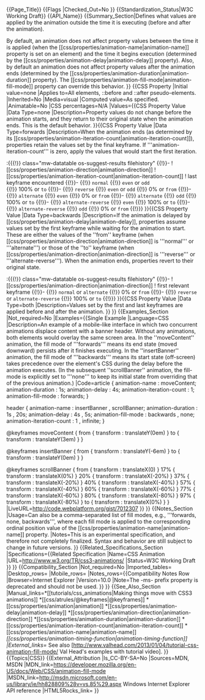 {{Page_Title}}
{{Flags
|Checked_Out=No
}}
{{Standardization_Status|W3C Working Draft}}
{{API_Name}}
{{Summary_Section|Defines what values are applied by the animation outside the time it is executing (before and after the animation). 

By default, an animation does not affect property values between the time it is applied (when the [[css/properties/animation-name|animation-name]] property is set on an element) and the time it begins execution (determined by the [[css/properties/animation-delay|animation-delay]] property). Also, by default an animation does not affect property values after the animation ends (determined by the [[css/properties/animation-duration|animation-duration]] property). The [[css/properties/animation-fill-mode|animation-fill-mode]] property can override this behavior.
}}
{{CSS Property
|Initial value=none
|Applies to=All elements, &#58;&#58;before and &#58;&#58;after pseudo-elements.
|Inherited=No
|Media=visual
|Computed value=As specified.
|Animatable=No
|CSS percentages=N/A
|Values={{CSS Property Value
|Data Type=none
|Description=Property values do not change before the animation starts, and they return to their original state when the animation ends. This is the default behavior.
}}{{CSS Property Value
|Data Type=forwards
|Description=When the animation ends (as determined by its [[css/properties/animation-iteration-count|animation-iteration-count]]), properties retain the values set by the final keyframe. If '''animation-iteration-count''' is zero, apply the values that would start the first iteration. 

:{{{!}} class="mw-datatable os-suggest-results filehistory"
{{!}}-
! [[css/properties/animation-direction|animation-direction]]
! [[css/properties/animation-iteration-count|animation-iteration-count]]
! last keyframe encountered
{{!}}-
{{!}} <code>normal</code> 
{{!}} <code>even</code> or <code>odd</code>  
{{!}} 100% or <code>to</code> 
{{!}}-
{{!}} <code>reverse</code> 
{{!}} <code>even</code> or <code>odd</code> 
{{!}} 0% or <code>from</code> 
{{!}}-
{{!}} <code>alternate</code> 
{{!}} <code>even</code> 
{{!}} 0% or <code>from</code> 
{{!}}-
{{!}} <code>alternate</code> 
{{!}} <code>odd</code> 
{{!}} 100% or <code>to</code>
{{!}}-
{{!}} <code>alternate-reverse</code> 
{{!}} <code>even</code> 
{{!}} 100% or <code>to</code>
{{!}}-
{{!}} <code>alternate-reverse</code> 
{{!}} <code>odd</code> 
{{!}} 0% or <code>from</code>
{{!}}}
}}{{CSS Property Value
|Data Type=backwards
|Description=If the animation is delayed by [[css/properties/animation-delay|animation-delay]], properties assume values set by the first keyframe while waiting for the animation to start. These are either the values of the ''from'' keyframe (when [[css/properties/animation-direction|animation-direction]] is '''normal''' or '''alternate''') or those of the ''to'' keyframe (when [[css/properties/animation-direction|animation-direction]] is '''reverse''' or '''alternate-reverse'''). When the animation ends, properties revert to their original state.

:{{{!}} class="mw-datatable os-suggest-results filehistory"
{{!}}-
! [[css/properties/animation-direction|animation-direction]]
! first relevant keyframe
{{!}}-
{{!}} <code>normal</code> or <code>alternate</code> 
{{!}} 0% or <code>from</code>
{{!}}-
{{!}} <code>reverse</code> or <code>alternate-reverse</code> 
{{!}} 100% or <code>to</code>
{{!}}}
}}{{CSS Property Value
|Data Type=both
|Description=Values set by the first and last keyframes are applied before and after the animation.
}}
}}
{{Examples_Section
|Not_required=No
|Examples={{Single Example
|Language=CSS
|Description=An example of a mobile-like interface in which two concurrent animations displace content with a banner header. Without any animations, both elements would overlay the same screen area. In the ''moveContent'' animation, the fill mode of '''forwards''' means its end state (moved downward) persists after it finishes executing. In the ''insertBanner'' animation, the fill mode of '''backwards''' means its start state (off-screen) takes precedence over the element's CSS during the delay before the animation executes. (In the subsequent ''scrollBanner'' animation, the fill-mode is explicitly set to '''none''' to keep its initial state from overriding that of the previous animation.)
|Code=article {
    animation-name : moveContent;
    animation-duration : 1s;
    animation-delay : 4s;
    animation-iteration-count : 1;
    animation-fill-mode : forwards;
}

header {
    animation-name : insertBanner , scrollBanner;
    animation-duration : 1s , 20s;
    animation-delay : 4s , 5s;
    animation-fill-mode : backwards , none;
    animation-iteration-count : 1 , infinite;
}

@keyframes moveContent {
    from { transform : translateY(0em) }
    to   { transform : translateY(3em) }
}

@keyframes insertBanner {
    from { transform : translateY(-6em) }
    to   { transform : translateY(0em) }
}

@keyframes scrollBanner {
    from { transform : translateX(0) }
    17%  { transform : translateX(0%) }
    20%  { transform : translateX(-20%) }
    37%  { transform : translateX(-20%) }
    40%  { transform : translateX(-40%) }
    57%  { transform : translateX(-40%) }
    60%  { transform : translateX(-60%) }
    77%  { transform : translateX(-60%) }
    80%  { transform : translateX(-80%) }
    97%  { transform : translateX(-80%) }
    to   { transform : translateX(0%) }
}
|LiveURL=http://code.webplatform.org/gist/7012307
}}
}}
{{Notes_Section
|Usage=Can also be a comma-separated list of fill modes, e.g., '''forwards, none, backwards''', where each fill mode is applied to the corresponding ordinal position value of the [[css/properties/animation-name|animation-name]] property.
|Notes=This is an experimental specification, and therefore not completely finalized. Syntax and behavior are still subject to change in future versions.
}}
{{Related_Specifications_Section
|Specifications={{Related Specification
|Name=CSS Animation
|URL=http://www.w3.org/TR/css3-animations/
|Status=W3C Working Draft
}}
}}
{{Compatibility_Section
|Not_required=No
|Imported_tables=
|Desktop_rows=
|Mobile_rows=
|Notes_rows={{Compatibility Notes Row
|Browser=Internet Explorer
|Version=10.0
|Note=The -ms- prefix property is deprecated and should not be used.
}}
}}
{{See_Also_Section
|Manual_links=*[[tutorials/css_animations|Making things move with CSS3 animations]]
*[[css/atrules/@keyframes|@keyframes]]
*[[css/properties/animation|animation]]
*[[css/properties/animation-delay|animation-delay]]
*[[css/properties/animation-direction|animation-direction]]
*[[css/properties/animation-duration|animation-duration]]
*[[css/properties/animation-iteration-count|animation-iteration-count]]
*[[css/properties/animation-name|animation-name]]
*[[css/properties/animation-timing-function|animation-timing-function]]
|External_links=* See also [http://www.valhead.com/2013/01/04/tutorial-css-animation-fill-mode/ Val Head's examples with tutorial video].
}}
{{Topics|CSS}}
{{External_Attribution
|Is_CC-BY-SA=No
|Sources=MDN, MSDN
|MDN_link=https://developer.mozilla.org/en-US/docs/Web/CSS/animation-fill-mode
|MSDN_link=http://msdn.microsoft.com/en-us/library/ie/hh828809%28v=vs.85%29.aspx Windows Internet Explorer API reference
|HTML5Rocks_link=
}}